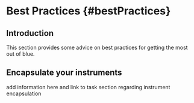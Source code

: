 Best Practices {#bestPractices}
==============

Introduction
------------

This section provides some advice on best practices for getting the most
out of blue.

Encapsulate your instruments
----------------------------

add information here and link to task section regarding instrument
encapsulation
